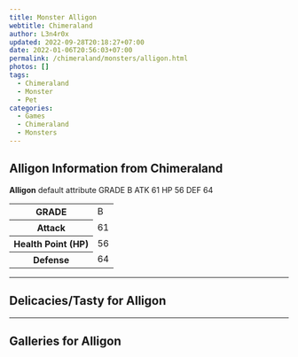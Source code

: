 ```yaml
---
title: Monster Alligon
webtitle: Chimeraland
author: L3n4r0x
updated: 2022-09-28T20:18:27+07:00
date: 2022-01-06T20:56:03+07:00
permalink: /chimeraland/monsters/alligon.html
photos: []
tags:
  - Chimeraland
  - Monster
  - Pet
categories:
  - Games
  - Chimeraland
  - Monsters
---
```


<section id="bootstrap-wrapper"><link rel="stylesheet" href="https://rawcdn.githack.com/dimaslanjaka/Web-Manajemen/0c3b5aa1813bd4abcd2c11bf3e37928b15c28664/css/bootstrap-5-3-0-alpha3-wrapper.css"/><h2 id="attribute">Alligon Information from Chimeraland</h2><p><b>Alligon</b> default attribute GRADE B ATK 61 HP 56 DEF 64<table><tr><th>GRADE</th><td>B</td></tr><tr><th>Attack</th><td>61</td></tr><tr><th>Health Point (HP)</th><td>56</td></tr><tr><th>Defense</th><td>64</td></tr></table></p><hr/><h2 id="delicacies">Delicacies/Tasty for Alligon</h2><div class="text-white bg-dark"></div><hr/><div id="gallery"><h2>Galleries for Alligon</h2><div class="row"></div></div></section>